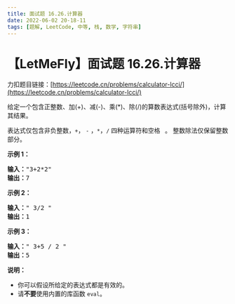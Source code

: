 ```yaml
---
title: 面试题 16.26.计算器
date: 2022-06-02 20-18-11
tags: [题解, LeetCode, 中等, 栈, 数学, 字符串]
---
```


# 【LetMeFly】面试题 16.26.计算器

力扣题目链接：[https://leetcode.cn/problems/calculator-lcci/](https://leetcode.cn/problems/calculator-lcci/)

<p>给定一个包含正整数、加(+)、减(-)、乘(*)、除(/)的算数表达式(括号除外)，计算其结果。</p>

<p>表达式仅包含非负整数，<code>+</code>， <code>-</code> ，<code>*</code>，<code>/</code> 四种运算符和空格&nbsp;<code>&nbsp;</code>。 整数除法仅保留整数部分。</p>

<p><strong>示例 1：</strong></p>

<pre>
<strong>输入：</strong>"3+2*2"
<strong>输出：</strong>7
</pre>

<p><strong>示例 2：</strong></p>

<pre>
<strong>输入：</strong>" 3/2 "
<strong>输出：</strong>1</pre>

<p><strong>示例 3：</strong></p>

<pre>
<strong>输入：</strong>" 3+5 / 2 "
<strong>输出：</strong>5
</pre>

<p><strong>说明：</strong></p>

<ul>
	<li>你可以假设所给定的表达式都是有效的。</li>
	<li>请<strong>不要</strong>使用内置的库函数 <code>eval</code>。</li>
</ul>


    
